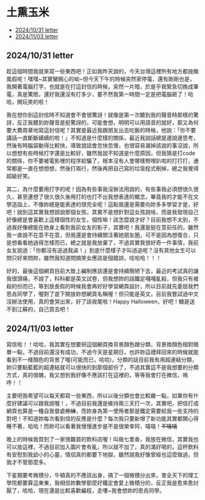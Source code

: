 <!DOCTEPY html>
<html>
    <head>
        <meta charset="utf-8"/>
        <meta name="keywords" content="si-yao web">
        <title>思垚的信件收集處</title>
    </head>
    <body>
      <h1>土熏玉米</h1>
        <ul>
            <li><a href = "#1">2024/10/31 letter</a></li>
            <li><a href = "#2">2024/11/03 letter</a></li>
        </ul>
        <section id = "1">
            <h2>2024/10/31 letter</h2>
            <p>趁這個時間我就來寫一些東西吧！正如我昨天說的，今天台灣這裡所有地方都放颱風假呢！嘿嘿~其實蠻開心的呦~但今天下午的時候突然家停電，還有剛剛也是，我開著電腦打字，也就是在打這封信的時候，突然一片暗，於是乎我緊急切換成筆電，真是驚險，還好我還沒有打多少，要不然我第一時間一定是把電腦砸了！哈哈，開玩笑的啦！</p>
            <p>我在想你到這封信時不知道會不會很驚訝！就像是第一次聽到我的聲音時那樣的驚訝，反正我聽到妳聲音是挺驚訝的，可能會想，明明可以用語音的就好，那又為何要大費周章地寫這封信呢？其實是最近我跟朋友出去吃飯的時候，他說：「你不要講話一直斷斷續續的啦！」不知道是什麼樣的關係，最近我說話總是邊說邊思考，然後有時腦袋動得比較快，導致說話會忽快忽慢，也很容易漏掉該說的事沒說，所以想想有些時候打字還是比較好，雖然我說不知道是什麼原因，但我猜是打code的關係，你不要被電影裡的程序給騙了，根本沒有人會哪樣劈哩趴啦的打打打，通常都是一直在想想想，然後打兩行，然後再把自己寫的垃圾程式刪掉，總之我覺得超級好笑。</p>
            <p>其二，為什麼要用打字的呢！因為有些事我沒辦法用說的，有些事我必須想很久很久，甚至連想了很久很久後用打的也打不出我想表達的概念，畢竟我的才能不在文學造詣上，不像妳總是能表達的很完全呢！這點我還是需要向妳多多學習才是，好吧！說到這其實我想說說那個女孩，其實不是想針對這女孩說啥，而是我發現自己好像總是會喜歡上這樣個性的女生，個性嘛！該怎麼說才好？目前我想不太到，不過我好像總能在她身上看到我前女友的影子，其實吧！我還是挺在意前任的，雖然我一直說不在意不在意，但我還是會持續關注著她朋友圈，可不是因為想復合，只是想看看她過得怎樣而已，總之就是我放棄了，不過其實我很好奇一件事情，我前女友說過：「你都沒有追過我誒！」到底什麼樣子才叫過追呢？沒有其他女生可以問只好來問妳，雖然我知道問搞笑女應該是個錯誤，哇哈哈！！！</p>
            <p>好的，最後這個網頁目前大致上編制應該還是會持續簡陋下去，最近的考試真的讓我很頭痛，不說了，科科都是英文試卷，但我想妳的話鐵定嘎嘎亂殺，但我只有被殺的份而已，等到放長假的時候我會再好好學習網頁設計，所以目前就先委屈我們思垚同學了，喔對了底下開放妳想網頁名稱喔！但只能是英文，目前我嘗試過中文沒辦法使用，真的會哭出來，好了該收尾啦！Happy Halloween，好吧！糖是送不到江蘇的，自己買去吧！</p>
        </section>
        <section id = "2">
            <h2>2024/11/03 letter</h2>
            <p>寫信啦！！哈哈，我其實在想要把這個網頁換背景顏色跟分類，背景換顏色相對簡單一點，不過目前還沒有成功，不過今天是星期日，也許妳這禮拜回來的時候就能看到不一樣顏色的背景了喔(可能而已，哈哈)，分類的話目前我有用超連結分類，妳只要點藍藍的超連結就可以很快的到那個部份了，不過其實這不是我想要的分類方式，真的很醜，我又想到我好像不應該打在這裡的，等等我會打在微信，嗚呼！！</p>
            <p>主要吧我希望可以每天都寫一些東西，所以以後分類也會比較雜一點，如果你有什麼好建議可以跟我說喔！，不過目前我還是維持兩三天打一次，其實吧，把信打成網頁也算是一種自我督處<s>修練</s>，而妳身為第一使用者那是鐵定需要給我一些支持的對吧！不知道妳每次看到信的反應是什麼？每次我只要新增了新功能其實都開心得睡不著，哈哈！而妳可以看著我慢慢進步是不是很榮幸阿，嘻嘻！<s>不嘻嘻</s></p>
            <p>晚上的時候我買到了一家很難買的飲料店喔！叫做七里香，我放在微信，其實我也可以放這裡，不過目前加入圖片會有亂，所以就不加了，真的滿好喝的，這杯飲料有安慰到我幼小的心靈，情侶真的都要下地獄，雖然說我好像曾經也這麼做過，但我才不管那麼多。</p>
            <p>下星期要考微積分，牛頓真的不應該出身，搞了一個微積分出來，害全天下的理工學院都要算這東東，我相信妳數學那麼好鐵定會愛上微積分的，反正我是愈來愈討厭了，哈哈，現在還是比較喜歡編程，走嘍~我會想妳的思垚同學。</p>
        </section>
    </body>
</html>
